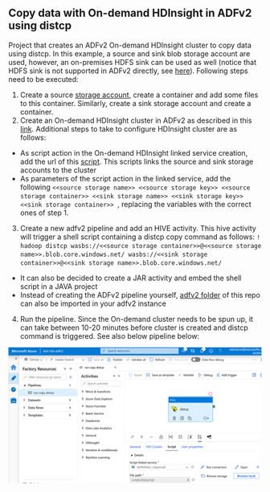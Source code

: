 ## Copy data with On-demand HDInsight in ADFv2 using distcp

Project that creates an ADFv2 On-demand HDInsight cluster to copy data using distcp. In this example, a source and sink blob storage account are used, however, an on-premises HDFS sink can be used as well (notice that HDFS sink is not supported in ADFv2 directly, see [here](https://docs.microsoft.com/en-us/azure/data-factory/copy-activity-overview#supported-data-stores-and-formats)). Following steps need to be executed:

1. Create a source [storage account](https://docs.microsoft.com/en-us/azure/storage/common/storage-account-create?tabs=azure-portal), create a container and add some files to this container. Similarly, create a sink storage account and create a container.
2. Create an On-demand HDInsight cluster in ADFv2 as described in this [link](https://docs.microsoft.com/en-us/azure/hdinsight/hdinsight-hadoop-create-linux-clusters-adf). Additional steps to take to configure HDInsight cluster are as follows:
  - As script action in the On-demand HDInsight linked service creation, add the url of this [script](https://raw.githubusercontent.com/rebremer/adfv2-hdfs-sink/master/HDInsight_actionscripts/link_source_sink_storage.sh). This scripts links the source and sink storage accounts to the cluster
  - As parameters of the script action in the linked service, add the following ```<<source storage name>> <<source storage key>> <<source storage container>> <<sink storage name>> <<sink storage key>> <<sink storage container>> ```, replacing the variables with the correct ones of step 1. 
3. Create a new adfv2 pipeline and add an HIVE activity. This hive activity will trigger a shell script containing a distcp copy command as follows: ```! hadoop distcp wasbs://<<source storage container>>@<<source storage name>>.blob.core.windows.net/ wasbs://<<sink storage container>>@<<sink storage name>>.blob.core.windows.net/ ```
  - It can also be decided to create a JAR activity and embed the shell script in a JAVA project
  - Instead of creating the ADFv2 pipeline yourself, [adfv2 folder](https://github.com/rebremer/adfv2-hdfs-sink/tree/master/adfv2) of this repo can also be imported in your adfv2 instance
4. Run the pipeline. Since the On-demand cluster needs to be spun up, it can take between 10-20 minutes before cluster is created and distcp command is triggered. See also below pipeline below:

![Overview](./images/adfv2_pipeline_distcp.png)
